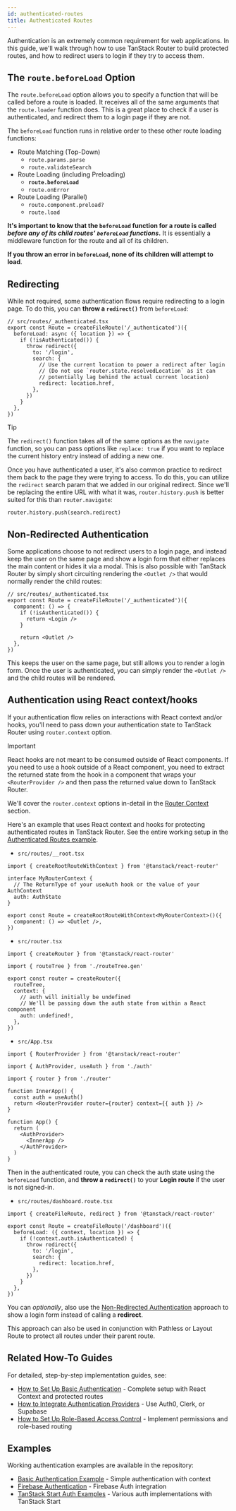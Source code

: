 ```yaml
---
id: authenticated-routes
title: Authenticated Routes
---
```


Authentication is an extremely common requirement for web applications. In this guide, we'll walk through how to use TanStack Router to build protected routes, and how to redirect users to login if they try to access them.

## The `route.beforeLoad` Option

The `route.beforeLoad` option allows you to specify a function that will be called before a route is loaded. It receives all of the same arguments that the `route.loader` function does. This is a great place to check if a user is authenticated, and redirect them to a login page if they are not.

The `beforeLoad` function runs in relative order to these other route loading functions:

- Route Matching (Top-Down)
  - `route.params.parse`
  - `route.validateSearch`
- Route Loading (including Preloading)
  - **`route.beforeLoad`**
  - `route.onError`
- Route Loading (Parallel)
  - `route.component.preload?`
  - `route.load`

**It's important to know that the `beforeLoad` function for a route is called _before any of its child routes' `beforeLoad` functions_.** It is essentially a middleware function for the route and all of its children.

**If you throw an error in `beforeLoad`, none of its children will attempt to load**.

## Redirecting

While not required, some authentication flows require redirecting to a login page. To do this, you can **throw a `redirect()`** from `beforeLoad`:

```tsx
// src/routes/_authenticated.tsx
export const Route = createFileRoute('/_authenticated')({
  beforeLoad: async ({ location }) => {
    if (!isAuthenticated()) {
      throw redirect({
        to: '/login',
        search: {
          // Use the current location to power a redirect after login
          // (Do not use `router.state.resolvedLocation` as it can
          // potentially lag behind the actual current location)
          redirect: location.href,
        },
      })
    }
  },
})
```

> [!TIP]
> The `redirect()` function takes all of the same options as the `navigate` function, so you can pass options like `replace: true` if you want to replace the current history entry instead of adding a new one.

Once you have authenticated a user, it's also common practice to redirect them back to the page they were trying to access. To do this, you can utilize the `redirect` search param that we added in our original redirect. Since we'll be replacing the entire URL with what it was, `router.history.push` is better suited for this than `router.navigate`:

```tsx
router.history.push(search.redirect)
```

## Non-Redirected Authentication

Some applications choose to not redirect users to a login page, and instead keep the user on the same page and show a login form that either replaces the main content or hides it via a modal. This is also possible with TanStack Router by simply short circuiting rendering the `<Outlet />` that would normally render the child routes:

```tsx
// src/routes/_authenticated.tsx
export const Route = createFileRoute('/_authenticated')({
  component: () => {
    if (!isAuthenticated()) {
      return <Login />
    }

    return <Outlet />
  },
})
```

This keeps the user on the same page, but still allows you to render a login form. Once the user is authenticated, you can simply render the `<Outlet />` and the child routes will be rendered.

## Authentication using React context/hooks

If your authentication flow relies on interactions with React context and/or hooks, you'll need to pass down your authentication state to TanStack Router using `router.context` option.

> [!IMPORTANT]
> React hooks are not meant to be consumed outside of React components. If you need to use a hook outside of a React component, you need to extract the returned state from the hook in a component that wraps your `<RouterProvider />` and then pass the returned value down to TanStack Router.

We'll cover the `router.context` options in-detail in the [Router Context](../router-context.md) section.

Here's an example that uses React context and hooks for protecting authenticated routes in TanStack Router. See the entire working setup in the [Authenticated Routes example](https://github.com/TanStack/router/tree/main/examples/react/authenticated-routes).

- `src/routes/__root.tsx`

```tsx
import { createRootRouteWithContext } from '@tanstack/react-router'

interface MyRouterContext {
  // The ReturnType of your useAuth hook or the value of your AuthContext
  auth: AuthState
}

export const Route = createRootRouteWithContext<MyRouterContext>()({
  component: () => <Outlet />,
})
```

- `src/router.tsx`

```tsx
import { createRouter } from '@tanstack/react-router'

import { routeTree } from './routeTree.gen'

export const router = createRouter({
  routeTree,
  context: {
    // auth will initially be undefined
    // We'll be passing down the auth state from within a React component
    auth: undefined!,
  },
})
```

- `src/App.tsx`

```tsx
import { RouterProvider } from '@tanstack/react-router'

import { AuthProvider, useAuth } from './auth'

import { router } from './router'

function InnerApp() {
  const auth = useAuth()
  return <RouterProvider router={router} context={{ auth }} />
}

function App() {
  return (
    <AuthProvider>
      <InnerApp />
    </AuthProvider>
  )
}
```

Then in the authenticated route, you can check the auth state using the `beforeLoad` function, and **throw a `redirect()`** to your **Login route** if the user is not signed-in.

- `src/routes/dashboard.route.tsx`

```tsx
import { createFileRoute, redirect } from '@tanstack/react-router'

export const Route = createFileRoute('/dashboard')({
  beforeLoad: ({ context, location }) => {
    if (!context.auth.isAuthenticated) {
      throw redirect({
        to: '/login',
        search: {
          redirect: location.href,
        },
      })
    }
  },
})
```

You can _optionally_, also use the [Non-Redirected Authentication](#non-redirected-authentication) approach to show a login form instead of calling a **redirect**.

This approach can also be used in conjunction with Pathless or Layout Route to protect all routes under their parent route.

## Related How-To Guides

For detailed, step-by-step implementation guides, see:

- [How to Set Up Basic Authentication](../how-to/setup-authentication.md) - Complete setup with React Context and protected routes
- [How to Integrate Authentication Providers](../how-to/setup-auth-providers.md) - Use Auth0, Clerk, or Supabase
- [How to Set Up Role-Based Access Control](../how-to/setup-rbac.md) - Implement permissions and role-based routing

## Examples

Working authentication examples are available in the repository:

- [Basic Authentication Example](https://github.com/TanStack/router/tree/main/examples/react/authenticated-routes) - Simple authentication with context
- [Firebase Authentication](https://github.com/TanStack/router/tree/main/examples/react/authenticated-routes-firebase) - Firebase Auth integration
- [TanStack Start Auth Examples](https://github.com/TanStack/router/tree/main/examples/react) - Various auth implementations with TanStack Start

